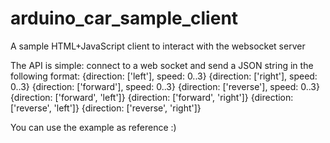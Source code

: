 arduino_car_sample_client
=========================

A sample HTML+JavaScript client to interact with the websocket server

The API is simple: connect to a web socket and send a JSON string in the following format:
	{direction: ['left'], speed: 0..3}
	{direction: ['right'], speed: 0..3}
	{direction: ['forward'], speed: 0..3}
	{direction: ['reverse'], speed: 0..3}
	{direction: ['forward', 'left']}
	{direction: ['forward', 'right']}
	{direction: ['reverse', 'left']}
	{direction: ['reverse', 'right']}

You can use the example as reference :)
